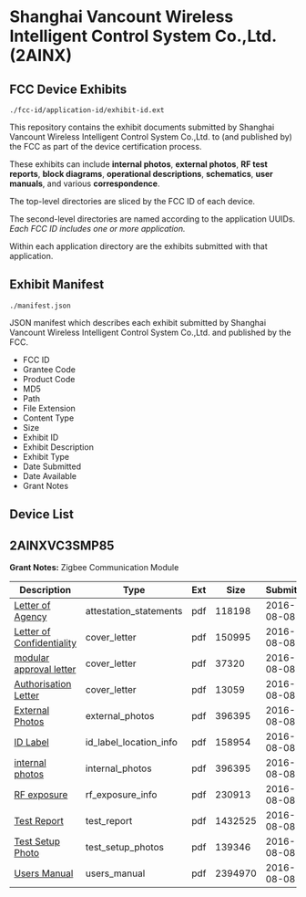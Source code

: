 # Shanghai Vancount Wireless Intelligent Control System Co.,Ltd. (2AINX)
## FCC Device Exhibits

```
./fcc-id/application-id/exhibit-id.ext
```

This repository contains the exhibit documents submitted by Shanghai Vancount Wireless Intelligent Control System Co.,Ltd. to (and published by) the FCC as part of the device certification process.

These exhibits can include **internal photos**, **external photos**, **RF test reports**, **block diagrams**, **operational descriptions**, **schematics**, **user manuals**, and various **correspondence**.

The top-level directories are sliced by the FCC ID of each device.

The second-level directories are named according to the application UUIDs. *Each FCC ID includes one or more application.*

Within each application directory are the exhibits submitted with that application. 

## Exhibit Manifest

```
./manifest.json
```

JSON manifest which describes each exhibit submitted by Shanghai Vancount Wireless Intelligent Control System Co.,Ltd. and published by the FCC.

- FCC ID
- Grantee Code
- Product Code
- MD5
- Path
- File Extension
- Content Type
- Size
- Exhibit ID
- Exhibit Description
- Exhibit Type
- Date Submitted
- Date Available
- Grant Notes

## Device List
## 2AINXVC3SMP85
**Grant Notes:** Zigbee Communication Module

| Description | Type | Ext | Size | Submitted | Available |
| ----------- | ---- | --- | ---- | --------- | --------- |
| [Letter of Agency](2AINXVC3SMP85/2a92056d0c42ab936f05e608570c3a0b/3091005.pdf) | attestation_statements | pdf | 118198 | 2016-08-08 | 2016-08-08 |
| [Letter of Confidentiality](2AINXVC3SMP85/2a92056d0c42ab936f05e608570c3a0b/3091007.pdf) | cover_letter | pdf | 150995 | 2016-08-08 | 2016-08-08 |
| [modular approval letter](2AINXVC3SMP85/2a92056d0c42ab936f05e608570c3a0b/3091039.pdf) | cover_letter | pdf | 37320 | 2016-08-08 | 2016-08-08 |
| [Authorisation Letter](2AINXVC3SMP85/2a92056d0c42ab936f05e608570c3a0b/3091040.pdf) | cover_letter | pdf | 13059 | 2016-08-08 | 2016-08-08 |
| [External Photos](2AINXVC3SMP85/2a92056d0c42ab936f05e608570c3a0b/3091008.pdf) | external_photos | pdf | 396395 | 2016-08-08 | 2016-08-08 |
| [ID Label](2AINXVC3SMP85/2a92056d0c42ab936f05e608570c3a0b/3091009.pdf) | id_label_location_info | pdf | 158954 | 2016-08-08 | 2016-08-08 |
| [internal photos](2AINXVC3SMP85/2a92056d0c42ab936f05e608570c3a0b/3091008.pdf) | internal_photos | pdf | 396395 | 2016-08-08 | 2016-08-08 |
| [RF exposure](2AINXVC3SMP85/2a92056d0c42ab936f05e608570c3a0b/3091012.pdf) | rf_exposure_info | pdf | 230913 | 2016-08-08 | 2016-08-08 |
| [Test Report](2AINXVC3SMP85/2a92056d0c42ab936f05e608570c3a0b/3091014.pdf) | test_report | pdf | 1432525 | 2016-08-08 | 2016-08-08 |
| [Test Setup Photo](2AINXVC3SMP85/2a92056d0c42ab936f05e608570c3a0b/3091015.pdf) | test_setup_photos | pdf | 139346 | 2016-08-08 | 2016-08-08 |
| [Users Manual](2AINXVC3SMP85/2a92056d0c42ab936f05e608570c3a0b/3091016.pdf) | users_manual | pdf | 2394970 | 2016-08-08 | 2016-08-08 |
